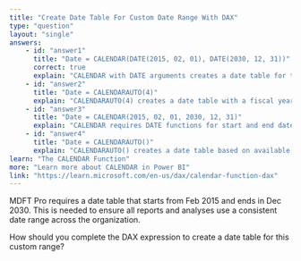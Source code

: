 ```yaml
---
title: "Create Date Table For Custom Date Range With DAX"
type: "question"
layout: "single"
answers:
    - id: "answer1"
      title: "Date = CALENDAR(DATE(2015, 02, 01), DATE(2030, 12, 31))"
      correct: true
      explain: "CALENDAR with DATE arguments creates a date table for the specified range, from Feb 2015 to Dec 2030."
    - id: "answer2"
      title: "Date = CALENDARAUTO(4)"
      explain: "CALENDARAUTO(4) creates a date table with a fiscal year ending in April, not a specific date range."
    - id: "answer3"
      title: "Date = CALENDAR(2015, 02, 01, 2030, 12, 31)"
      explain: "CALENDAR requires DATE functions for start and end dates, not unformatted numbers."
    - id: "answer4"
      title: "Date = CALENDARAUTO()"
      explain: "CALENDARAUTO() creates a date table based on available dates, not a custom date range."
learn: "The CALENDAR Function"
more: "Learn more about CALENDAR in Power BI"
link: "https://learn.microsoft.com/en-us/dax/calendar-function-dax"
---
```

MDFT Pro requires a date table that starts from Feb 2015 and ends in Dec 2030. This is needed to ensure all reports and analyses use a consistent date range across the organization.

How should you complete the DAX expression to create a date table for this custom range?
